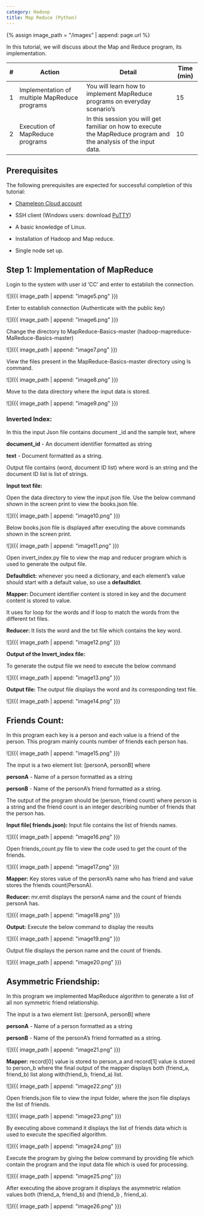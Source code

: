```yaml
---
category: Hadoop
title: Map Reduce (Python)
---
```


{% assign image_path = "/images" | append: page.url %}

In this tutorial, we will discuss about the Map and Reduce program, its implementation.

| \# | Action | Detail | Time (min) |
|----|--------|--------|------------|
| 1 | Implementation of multiple MapReduce programs | You will learn how to implement MapReduce programs on everyday scenario’s | 15 |
| 2 | Execution of MapReduce programs | In this session you will get familiar on how to execute the MapReduce program and the analysis of the input data. | 10 |

## Prerequisites

The following prerequisites are expected for successful completion of this tutorial:

- [Chameleon Cloud account](http://chameleoncloud.org/user/register/)

- SSH client (Windows users: download [PuTTY](http://www.chiark.greenend.org.uk/~sgtatham/putty/download.html))

- A basic knowledge of Linux.

- Installation of Hadoop and Map reduce.

- Single node set up.

## Step 1: Implementation of MapReduce

Login to the system with user id ‘CC’ and enter to establish the connection.

![]({{ image_path | append: "image5.png" }})

Enter to establish connection (Authenticate with the public key)

![]({{ image_path | append: "image6.png" }})

Change the directory to MapReduce-Basics-master (hadoop-mapreduce-MaReduce-Basics-master)

![]({{ image_path | append: "image7.png" }})

View the files present in the MapReduce-Basics-master directory using ls command.

![]({{ image_path | append: "image8.png" }})

Move to the data directory where the input data is stored.

![]({{ image_path | append: "image9.png" }})

### Inverted Index:

In this the input Json file contains document \_id and the sample text, where

**document\_id** - An document identifier formatted as string

**text** - Document formatted as a string.

Output file contains (word, document ID list) where word is an string and the document ID list is list of strings.

**Input text file:**

Open the data directory to view the input json file. Use the below command shown in the screen print to view the books.json file.

![]({{ image_path | append: "image10.png" }})

Below books.json file is displayed after executing the above commands shown in the screen print.

![]({{ image_path | append: "image11.png" }})

Open invert\_index.py file to view the map and reducer program which is used to generate the output file.

**Defaultdict:** whenever you need a dictionary, and each element’s value should start with a default value, so use a **defaultdict**.

**Mapper:** Document identifier content is stored in key and the document content is stored to value.

It uses for loop for the words and if loop to match the words from the different txt files.

**Reducer:** It lists the word and the txt file which contains the key word.

![]({{ image_path | append: "image12.png" }})

**Output of the Invert_index file:**

To generate the output file we need to execute the below command

![]({{ image_path | append: "image13.png" }})

**Output file:** The output file displays the word and its corresponding text file.

![]({{ image_path | append: "image14.png" }})

## Friends Count:

In this program each key is a person and each value is a friend of the person. This program mainly counts number of friends each person has.

![]({{ image_path | append: "image15.png" }})

The input is a two element list: [personA, personB] where

**personA** - Name of a person formatted as a string

**personB** - Name of the personA’s friend formatted as a string.

The output of the program should be (person, friend count) where person is a string and the friend count is an integer describing number of friends that the person has.

**Input file( friends.json):** Input file contains the list of friends names.

![]({{ image_path | append: "image16.png" }})

Open friends\_count.py file to view the code used to get the count of the friends.

![]({{ image_path | append: "image17.png" }})

**Mapper:** Key stores value of the personA’s name who has friend and value stores the friends count(PersonA).

**Reducer:** mr.emit displays the personA name and the count of friends personA has.

![]({{ image_path | append: "image18.png" }})

**Output:** Execute the below command to display the results

![]({{ image_path | append: "image19.png" }})

Output file displays the person name and the count of friends.

![]({{ image_path | append: "image20.png" }})

## Asymmetric Friendship:

In this program we implemented MapReduce algorithm to generate a list of all non symmetric friend relationship.

The input is a two element list: [personA, personB] where

**personA** - Name of a person formatted as a string

**personB** - Name of the personA’s friend formatted as a string.

![]({{ image_path | append: "image21.png" }})

**Mapper:** record[0] value is stored to person\_a and record[1] value is stored to person\_b where the final output of the mapper displays both (friend\_a, friend\_b) list along with(friend\_b, friend\_a) list.

![]({{ image_path | append: "image22.png" }})

Open friends.json file to view the input folder, where the json file displays the list of friends.

![]({{ image_path | append: "image23.png" }})

By executing above command it displays the list of friends data which is used to execute the specified algorithm.

![]({{ image_path | append: "image24.png" }})

Execute the program by giving the below command by providing file which contain the program and the input data file which is used for processing.

![]({{ image_path | append: "image25.png" }})

After executing the above program it displays the asymmetric relation values both (friend\_a, friend\_b) and (friend\_b , friend\_a).

![]({{ image_path | append: "image26.png" }})
